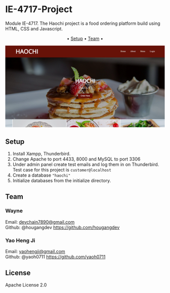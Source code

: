 # IE-4717-Project

Module IE-4717. The Haochi project is a food ordering platform build using HTML, CSS and Javascript.  

<p align="center">•
  <a href="#setup">Setup</a> •
  <a href="#team">Team</a> •
</p>

![Haochi Home Page](https://github.com/hougangdev/IE-4717-Project/blob/main/haochihomepage.png)

## Setup

1) Install Xampp, Thunderbird.
2) Change Apache to port 4433, 8000 and MySQL to port 3306
3) Under admin panel create test emails and log them in on Thunderbird. Test case for this project is ```customer@localhost```
4) Create a database ```"haochi"```
5) Initialize databases from the initialize directory.
 

## Team

### Wayne
Email: devchain7890@gmail.com  
Github: @hougangdev https://github.com/hougangdev

### Yao Heng Ji
Email: yaohengji@gmail.com  
Github: @yaoh0711 https://github.com/yaoh0711


## License
Apache License 2.0
